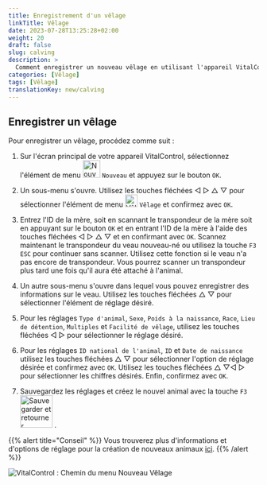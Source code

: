 ```yaml
---
title: Enregistrement d'un vêlage
linkTitle: Vêlage
date: 2023-07-28T13:25:28+02:00
weight: 20
draft: false
slug: calving
description: >
  Comment enregistrer un nouveau vêlage en utilisant l'appareil VitalControl.
categories: [Vêlage]
tags: [Vêlage]
translationKey: new/calving
---
```

## Enregistrer un vêlage

Pour enregistrer un vêlage, procédez comme suit :

1. Sur l'écran principal de votre appareil VitalControl, sélectionnez l'élément de menu <img src="/icons/main/new-animal.svg" width="35" align="bottom" alt="Nouvel animal" /> `Nouveau` et appuyez sur le bouton `OK`.

2. Un sous-menu s'ouvre. Utilisez les touches fléchées ◁ ▷ △ ▽ pour sélectionner l'élément de menu <img src="/icons/actions/calving.svg" width="25" align="bottom" alt="Vêlage" /> `Vêlage` et confirmez avec `OK`.

3. Entrez l'ID de la mère, soit en scannant le transpondeur de la mère soit en appuyant sur le bouton `OK` et en entrant l'ID de la mère à l'aide des touches fléchées ◁ ▷ △ ▽ et en confirmant avec `OK`. Scannez maintenant le transpondeur du veau nouveau-né ou utilisez la touche `F3` `ESC` pour continuer sans scanner. Utilisez cette fonction si le veau n'a pas encore de transpondeur. Vous pourrez scanner un transpondeur plus tard une fois qu'il aura été attaché à l'animal.

4. Un autre sous-menu s'ouvre dans lequel vous pouvez enregistrer des informations sur le veau. Utilisez les touches fléchées △ ▽ pour sélectionner l'élément de réglage désiré.

5. Pour les réglages `Type d'animal`, `Sexe`, `Poids à la naissance`, `Race`, `Lieu de détention`, `Multiples` et `Facilité de vêlage`, utilisez les touches fléchées ◁ ▷ pour sélectionner le réglage désiré.

6. Pour les réglages `ID national de l'animal`, `ID` et `Date de naissance` utilisez les touches fléchées △ ▽ pour sélectionner l'option de réglage désirée et confirmez avec `OK`. Utilisez les touches fléchées △ ▽◁ ▷ pour sélectionner les chiffres désirés. Enfin, confirmez avec `OK`.

7. Sauvegardez les réglages et créez le nouvel animal avec la touche `F3` &nbsp;<img src="/icons/footer/save_exit.svg" width="65" align="bottom" alt="Sauvegarder et retourner" />&nbsp;.

{{% alert title="Conseil" %}}
Vous trouverez plus d'informations et d'options de réglage pour la création de nouveaux animaux [ici](../../settings/animal-registration/).
{{% /alert %}}

![VitalControl : Chemin du menu Nouveau Vêlage](../images/calving.png "Enregistrer un vêlage")
